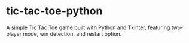 # tic-tac-toe-python
A simple Tic Tac Toe game built with Python and Tkinter, featuring two-player mode, win detection, and restart option.
